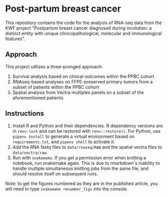 # Post-partum breast cancer

This repository contains the code for the analysis of RNA-seq data from the KWF project "Postpartum breast cancer diagnosed during involution: a distinct entity with unique clinicopathological, molecular and immunological features".

## Approach

This project utilizes a three-pronged approach:

1) Survival analysis based on clinical outcomes within the PPBC cohort
2) RNAseq-based analyses on FFPE-preserved primary tumors from a subset of patients within the PPBC cohort
3) Spatial analysis from Vectra multiplex panels on a subset of the aforementioned patients

## Instructions

1) Install R and Python and their dependencies. R dependency versions are in `renv.lock` and can be restored with `renv::restore()`. For Python, use `pipenv install` to generate a virtual environment based on `requirements.txt`, and `pipenv shell` to activate it.
2) Add the RNA fastq files to `data/rnaseq/RAW` and the spatial vectra files to `data/vectra/raw`.
3) Run with `snakemake`. If you get a permission error when knitting a notebook, run snakemake again. This is due to rmarkdown's inability to handle multiple simultaneous knitting jobs from the same file, and should resolve itself on subsequent runs.

Note: to get the figures numbered as they are in the published article, you will need to type `snakemake renumber_figs` into the console.
